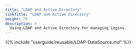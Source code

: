 ```yaml
---
title: "LDAP and Active Directory"
linkTitle: "LDAP and Active Directory"
weight: 70
description: >
  Using LDAP and Active Directory for managing Logins.
---
```


{{% include "userguide/reusable/LDAP-DataSource.md" %}}
